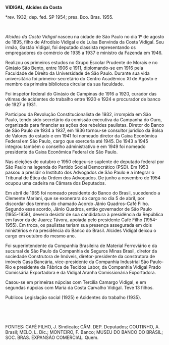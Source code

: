 **VIDIGAL, Alcides da Costa**

\*rev. 1932; dep. fed. SP 1954; pres. Bco. Bras. 1955.

 

*Alcides da Costa Vidigal* nasceu na cidade de São Paulo no dia 1º de
agosto de 1895, filho de Afrodísio Vidigal e de Luísa Benvinda da Costa
Vidigal. Seu irmão, Gastão Vidigal, foi deputado classista representando
os empregadores do comércio de 1935 a 1937 e ministro da Fazenda em
1946.

Realizou os primeiros estudos no Grupo Escolar Prudente de Morais e no
Ginásio São Bento, entre 1906 e 1911, diplomando-se em 1916 pela
Faculdade de Direito da Universidade de São Paulo. Durante sua vida
universitária foi primeiro-secretário do Centro Acadêmico XI de Agosto e
membro da primeira biblioteca circular da sua faculdade.

Foi inspetor federal do Ginásio de Campinas de 1916 a 1920, curador das
vítimas de acidentes do trabalho entre 1920 e 1924 e procurador de banco
de 1927 a 1931.

Participou da Revolução Constitucionalista de 1932, irrompida em São
Paulo, tendo sido secretário da comissão executiva da Campanha do Ouro,
organizada para financiar as ações dos rebeldes paulistas. Diretor do
Banco de São Paulo de 1934 a 1937, em 1936 tornou-se consultor jurídico
da Bolsa de Valores do estado e em 1941 foi nomeado diretor da Caixa
Econômica Federal em São Paulo, cargo que exerceria até 1945. De 1943 a
1945 integrou também o conselho administrativo e em 1949 foi nomeado
presidente da Caixa Econômica Federal de São Paulo.

Nas eleições de outubro e 1950 elegeu-se suplente de deputado federal
por São Paulo na legenda do Partido Social Democrático (PSD). Em 1953
passou a presidir o Instituto dos Advogados de São Paulo e a integrar o
Tribunal de Ética da Ordem dos Advogados. De junho a novembro de 1954
ocupou uma cadeira na Câmara dos Deputados.

Em abril de 1955 foi nomeado presidente do Banco do Brasil, sucedendo a
Clemente Mariani, que se exonerara do cargo no dia 5 de abril, por
discordar dos termos do chamado Acordo Jânio Quadros-Café Filho. Segundo
esse acordo, Jânio Quadros, então governador de São Paulo (1955-1958),
deveria desistir de sua candidatura à presidência da República em favor
da de Juarez Távora, apoiada pelo presidente Café Filho (1954-1955). Em
troca, os paulistas teriam sua presença assegurada em dois ministérios e
na presidência do Banco do Brasil. Alcides Vidigal deixou o cargo em
outubro do mesmo ano.

Foi superintendente da Companhia Brasileira de Material Ferroviário e da
sucursal de São Paulo da Companhia de Seguros Minas Brasil, diretor da
sociedade Construtora de Imóveis, diretor-presidente da construtora de
imóveis Casa Bancária, vice-presidente da Companhia Industrial São
Paulo-Rio e presidente da Fábrica de Tecidos Labor, da Companhia Vidigal
Prado Comissária Exportadora e da Vidigal Aranha Comissionária
Exportadora.

Casou-se em primeiras núpcias com Tercília Camargo Vidigal, e em
segundas núpcias com Maria da Costa Carvalho Vidigal. Teve 13 filhos.

Publicou Legislação social (1925) e Acidentes do trabalho (1935).

 

 

FONTES: CAFÉ FILHO, J. Sindicato; CÂM. DEP. Deputados; COUTINHO, A.
Brasil; MELO, L. Dic.; MONTEIRO, F. Banco; MUSEU DO BANCO DO BRASIL;
SOC. BRAS. EXPANSÃO COMERCIAL. Quem.

 
